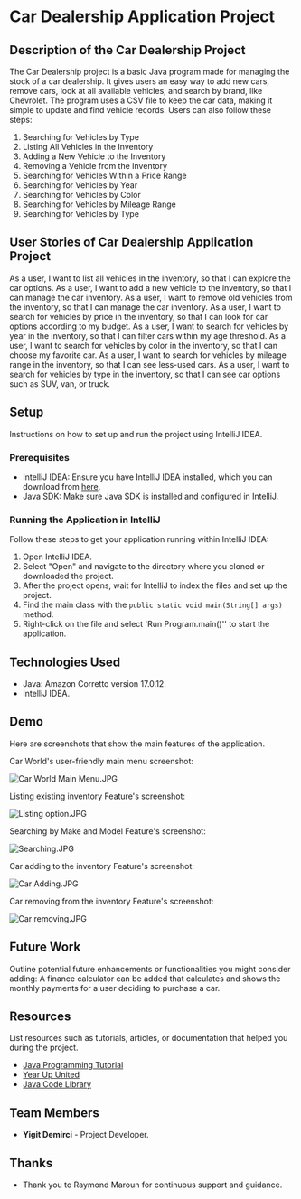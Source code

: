 # Car Dealership Application Project

## Description of the Car Dealership Project

The Car Dealership project is a basic Java program made for managing the stock of a car dealership.
It gives users an easy way to add new cars, remove cars, look at all available vehicles, and search by brand, like Chevrolet. 
The program uses a CSV file to keep the car data, making it simple to update and find vehicle records.
 Users can also follow these steps:

1. Searching for Vehicles by Type
2. Listing All Vehicles in the Inventory
3. Adding a New Vehicle to the Inventory
4. Removing a Vehicle from the Inventory
5. Searching for Vehicles Within a Price Range
6. Searching for Vehicles by Year
7. Searching for Vehicles by Color
8. Searching for Vehicles by Mileage Range
9. Searching for Vehicles by Type

## User Stories of Car Dealership Application Project
As a user, I want to list all vehicles in the inventory, so that I can explore the car options.
As a user, I want to add a new vehicle to the inventory, so that I can manage the car inventory.
As a user, I want to remove old vehicles from the inventory, so that I can manage the car inventory.
As a user, I want to search for vehicles by price in the inventory, so that I can look for car options according to my budget.
As a user, I want to search for vehicles by year in the inventory, so that I can filter cars within my age threshold.
As a user, I want to search for vehicles by color in the inventory, so that I can choose my favorite car.
As a user, I want to search for vehicles by mileage range in the inventory, so that I can see less-used cars.
As a user, I want to search for vehicles by type in the inventory, so that I can see car options such as SUV, van, or truck.

## Setup

Instructions on how to set up and run the project using IntelliJ IDEA.

### Prerequisites

- IntelliJ IDEA: Ensure you have IntelliJ IDEA installed, which you can download from [here](https://www.jetbrains.com/idea/download/).
- Java SDK: Make sure Java SDK is installed and configured in IntelliJ.

### Running the Application in IntelliJ

Follow these steps to get your application running within IntelliJ IDEA:

1. Open IntelliJ IDEA.
2. Select "Open" and navigate to the directory where you cloned or downloaded the project.
3. After the project opens, wait for IntelliJ to index the files and set up the project.
4. Find the main class with the `public static void main(String[] args)` method.
5. Right-click on the file and select 'Run Program.main()'' to start the application.

## Technologies Used
- Java: Amazon Corretto version 17.0.12.
- IntelliJ IDEA.

## Demo
Here are screenshots that show the main features of the application.

Car World's user-friendly main menu screenshot:

![Car World Main Menu.JPG](imgs%2FCar%20World%20Main%20Menu.JPG)

Listing existing inventory Feature's screenshot:

![Listing option.JPG](imgs%2FListing%20option.JPG)

Searching by Make and Model Feature's screenshot:

![Searching.JPG](imgs%2FSearching.JPG)

Car adding to the inventory Feature's screenshot:

![Car Adding.JPG](imgs%2FCar%20Adding.JPG)

Car removing from the inventory Feature's screenshot:

![Car removing.JPG](imgs%2FCar%20removing.JPG)


## Future Work

Outline potential future enhancements or functionalities you might consider adding:
A finance calculator can be added that calculates and shows the monthly payments for a user deciding to purchase a car.

## Resources

List resources such as tutorials, articles, or documentation that helped you during the project.

- [Java Programming Tutorial](https://www.w3schools.com/java)
- [Year Up United](https://yearup.brightspace.com/d2l/home/8605)
- [Java Code Library](https://www.baeldung.com/java-current-month-start-date#:~:text=Using%20the%20LocalDate%20Class,date%20with%20the%20day%20altered.)

## Team Members

- **Yigit Demirci** - Project Developer.


## Thanks

- Thank you to Raymond Maroun for continuous support and guidance.